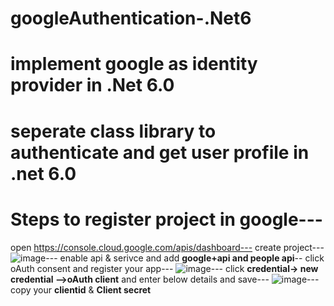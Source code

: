 # googleAuthentication-.Net6
# implement google as identity provider in .Net 6.0
# seperate class library to authenticate and get user profile in .net 6.0 
# Steps to register project in google---
open https://console.cloud.google.com/apis/dashboard---
create project---![image](https://user-images.githubusercontent.com/85626647/194460351-5cc15313-5bb4-4529-8b3e-a77ee9bc3e20.png)---
enable api &   serivce and add **google+api and people api**--
click oAuth consent and register your app---
![image](https://user-images.githubusercontent.com/85626647/194460668-a8b8e4bb-2175-4cb1-af17-0604922078b0.png)---
click **credential-> new credential -->oAuth client** and enter below details and save---
![image](https://user-images.githubusercontent.com/85626647/194460951-4657537f-2c92-402e-8394-7a56dfda2651.png)---
copy your **clientid** & **Client secret**






